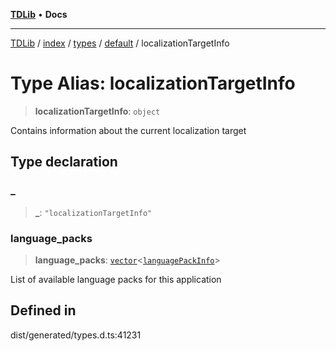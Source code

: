 [**TDLib**](../../../../../../README.md) • **Docs**

***

[TDLib](../../../../../../modules.md) / [index](../../../../../README.md) / [types](../../../README.md) / [default](../README.md) / localizationTargetInfo

# Type Alias: localizationTargetInfo

> **localizationTargetInfo**: `object`

Contains information about the current localization target

## Type declaration

### \_

> **\_**: `"localizationTargetInfo"`

### language\_packs

> **language\_packs**: [`vector`](vector.md)\<[`languagePackInfo`](languagePackInfo-1.md)\>

List of available language packs for this application

## Defined in

dist/generated/types.d.ts:41231
